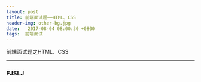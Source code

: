 ```yaml
---
layout: post
title: 前端面试题——HTML、CSS
header-img: other-bg.jpg
date:   2017-08-04 08:00:30 +0800
tags:  前端面试 
---
```


前端面试题之HTML、CSS


* * *
### **FJSLJ**